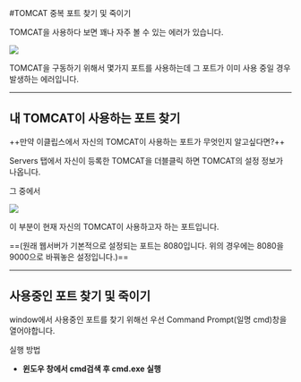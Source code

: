 #TOMCAT 중복 포트 찾기 및 죽이기

TOMCAT을 사용하다 보면 꽤나 자주 볼 수 있는 에러가 있습니다.

![](C:\Users\IBM_ADMIN\Desktop\ASDF\port_error.png)

TOMCAT을 구동하기 위해서 몇가지 포트를 사용하는데 그 포트가 이미 사용 중일 경우 발생하는 에러입니다.



- - -

## 내 TOMCAT이 사용하는 포트 찾기

++만약 이클립스에서 자신의 TOMCAT이 사용하는 포트가 무엇인지 알고싶다면?++

Servers 탭에서 자신이 등록한 TOMCAT을 더블클릭 하면 TOMCAT의 설정 정보가 나옵니다.

그 중에서

![](C:\Users\IBM_ADMIN\Desktop\ASDF\tomcat_port.png)

이 부분이 현재 자신의 TOMCAT이 사용하고자 하는 포트입니다.

==(원래 웹서버가 기본적으로 설정되는 포트는 8080입니다. 위의 경우에는 8080을 9000으로 바꿔놓은 설정입니다.)==

- - - 

## 사용중인 포트 찾기 및 죽이기

window에서 사용중인 포트를 찾기 위해선 우선 Command Prompt(일명 cmd)창을 열어야합니다.

실행 방법
 - **윈도우 창에서 cmd검색 후 cmd.exe 실행**
